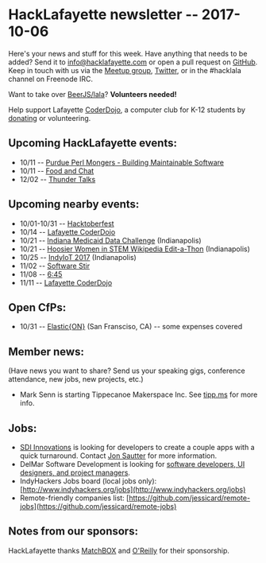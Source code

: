 # HackLafayette newsletter -- 2017-10-06

Here's your news and stuff for this week. Have anything that needs to be added? Send it to info@hacklafayette.com or open a pull request on [GitHub](https://github.com/hacklafayette/newsletter). Keep in touch with us via the [Meetup group](https://www.meetup.com/hacklafayette/), [Twitter](https://twitter.com/hacklafayette), or in the #hacklala channel on Freenode IRC.

Want to take over [BeerJS/lala](https://github.com/beerjs/lala)? **Volunteers needed!**

Help support Lafayette [CoderDojo](http://www.greaterlafayettecommerce.com/greater-lafayette-coder-dojo), a computer club for K-12 students by [donating](https://www.generosity.com/education-fundraising/be-a-bit-in-our-byte) or volunteering.

## Upcoming HackLafayette events:
* 10/11 -- [Purdue Perl Mongers - Building Maintainable Software](https://www.meetup.com/hacklafayette/events/243393803/)
* 10/11 -- [Food and Chat](https://www.meetup.com/hacklafayette/events/243393811/)
* 12/02 -- [Thunder Talks](https://www.meetup.com/hacklafayette/events/242833850/)

## Upcoming nearby events:
* 10/01-10/31 -- [Hacktoberfest](https://blog.digitalocean.com/hacktoberfest-2017/)
* 10/14 -- [Lafayette CoderDojo](https://www.eventbrite.com/e/lafayette-coderdojo-tickets-27123344654)
* 10/21 -- [Indiana Medicaid Data Challenge](https://www.eventbrite.com/e/2017-indiana-medicaid-data-challenge-registration-37715215224) (Indianapolis)
* 10/21 -- [Hoosier Women in STEM Wikipedia Edit-a-Thon](https://www.eventbrite.com/e/hoosier-women-in-stem-wikipedia-edit-a-thon-tickets-32965968098?aff=es2) (Indianapolis)
* 10/25 -- [IndyIoT 2017](https://www.eventbrite.com/e/hoosier-women-in-stem-wikipedia-edit-a-thon-tickets-32965968098?aff=es2) (Indianapolis)
* 11/02 -- [Software Stir](https://www.facebook.com/events/277508122756795/)
* 11/08 -- [6:45](https://www.facebook.com/events/1764944957138608/)
* 11/11 -- [Lafayette CoderDojo](https://www.eventbrite.com/e/lafayette-coderdojo-tickets-27123344654)

## Open CfPs:
* 10/31 -- [Elastic{ON}](https://www.elastic.co/elasticon/speak) (San Fransciso, CA) -- some expenses covered

## Member news:
(Have news you want to share? Send us your speaking gigs, conference attendance, new jobs, new projects, etc.)
* Mark Senn is starting Tippecanoe Makerspace Inc. See [tipp.ms](http://tipp.ms) for more info. 

## Jobs:
* [SDI Innovations](http://sdiinnovations.com) is looking for developers to create a couple apps with a quick turnaround. Contact [Jon Sautter](mailto:jon@sdiinnovations.com ) for more information.
* DelMar Software Development is looking for [software developers, UI designers, and project managers](http://www.delmarsd.com/join).
* IndyHackers Jobs board (local jobs only): [http://www.indyhackers.org/jobs](http://www.indyhackers.org/jobs)
* Remote-friendly companies list: [https://github.com/jessicard/remote-jobs](https://github.com/jessicard/remote-jobs)

## Notes from our sponsors:

HackLafayette thanks [MatchBOX](http://matchboxstudio.org/) and [O'Reilly](http://www.oreilly.com/) for their sponsorship.
